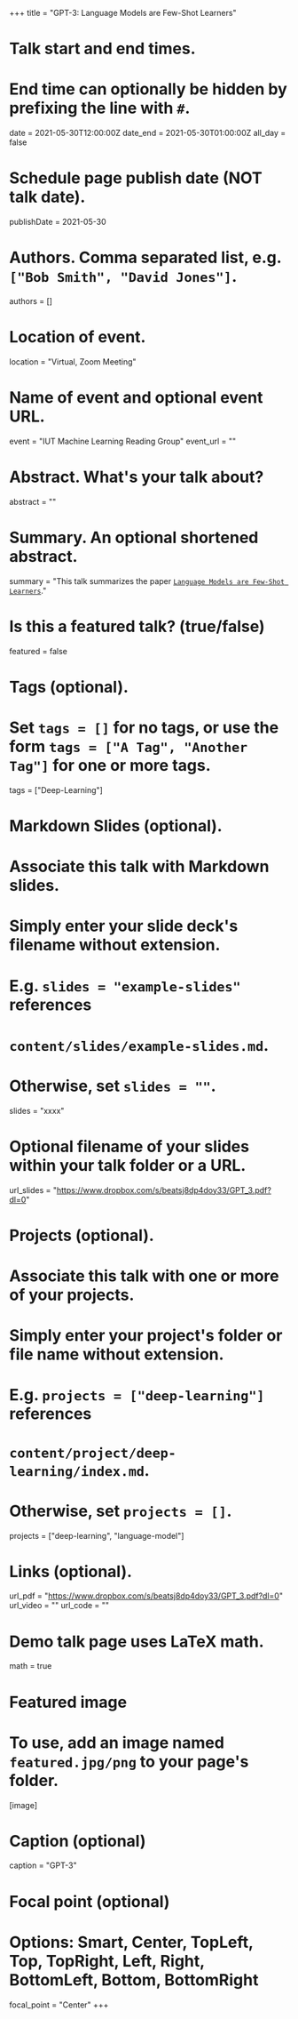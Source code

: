 +++
title = "GPT-3: Language Models are Few-Shot Learners"

# Talk start and end times.
#   End time can optionally be hidden by prefixing the line with `#`.
date = 2021-05-30T12:00:00Z
date_end = 2021-05-30T01:00:00Z
all_day = false

# Schedule page publish date (NOT talk date).
publishDate = 2021-05-30

# Authors. Comma separated list, e.g. `["Bob Smith", "David Jones"]`.
authors = []

# Location of event.
location = "Virtual, Zoom Meeting"

# Name of event and optional event URL.
event = "IUT Machine Learning Reading Group"
event_url = ""

# Abstract. What's your talk about?
abstract = ""

# Summary. An optional shortened abstract.
summary = "This talk summarizes the paper [`Language Models are Few-Shot Learners`](https://arxiv.org/abs/2005.14165)."

# Is this a featured talk? (true/false)
featured = false

# Tags (optional).
#   Set `tags = []` for no tags, or use the form `tags = ["A Tag", "Another Tag"]` for one or more tags.
tags = ["Deep-Learning"]

# Markdown Slides (optional).
#   Associate this talk with Markdown slides.
#   Simply enter your slide deck's filename without extension.
#   E.g. `slides = "example-slides"` references 
#   `content/slides/example-slides.md`.
#   Otherwise, set `slides = ""`.
slides = "xxxx"

# Optional filename of your slides within your talk folder or a URL.
url_slides = "https://www.dropbox.com/s/beatsj8dp4doy33/GPT_3.pdf?dl=0"

# Projects (optional).
#   Associate this talk with one or more of your projects.
#   Simply enter your project's folder or file name without extension.
#   E.g. `projects = ["deep-learning"]` references 
#   `content/project/deep-learning/index.md`.
#   Otherwise, set `projects = []`.
projects = ["deep-learning", "language-model"]

# Links (optional).
url_pdf = "https://www.dropbox.com/s/beatsj8dp4doy33/GPT_3.pdf?dl=0"
url_video = ""
url_code = ""

# Demo talk page uses LaTeX math.
math = true

# Featured image
# To use, add an image named `featured.jpg/png` to your page's folder. 
[image]
  # Caption (optional)
  caption = "GPT-3"

  # Focal point (optional)
  # Options: Smart, Center, TopLeft, Top, TopRight, Left, Right, BottomLeft, Bottom, BottomRight
  focal_point = "Center"
+++
